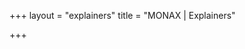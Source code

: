 +++
layout = "explainers"
title = "MONAX | Explainers"

+++

<!-- section layout stored in /layouts/section/explainers.html -->
